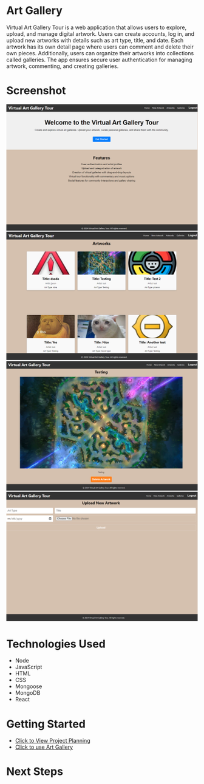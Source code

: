 # Art Gallery
Virtual Art Gallery Tour is a web application that allows users to explore, upload, and manage digital artwork. Users can create accounts, log in, and upload new artworks with details such as art type, title, and date. Each artwork has its own detail page where users can comment and delete their own pieces. Additionally, users can organize their artworks into collections called galleries. The app ensures secure user authentication for managing artwork, commenting, and creating galleries.

# Screenshot

<img src="./public/home.PNG">
<img src="./public/artworks.PNG">
<img src="./public/artwork detail.PNG">
<img src="./public/artworkform.PNG">

# Technologies Used

- Node
- JavaScript
- HTML
- CSS
- Mongoose
- MongoDB
- React
# Getting Started

- [Click to View Project Planning](https://trello.com/b/ugz4oKFh/artgallery)
- [Click to use Art Gallery](https://art-gallery-app-d67b139473e7.herokuapp.com/)

# Next Steps

